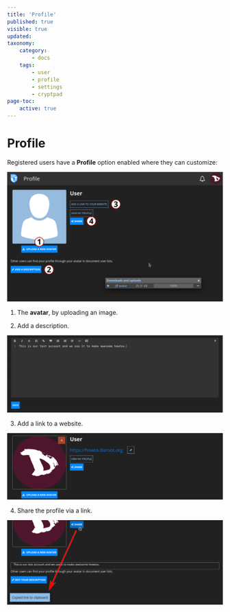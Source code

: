 ```yaml
---
title: 'Profile'
published: true
visible: true
updated:
taxonomy:
    category:
        - docs
    tags:
        - user
        - profile
        - settings
        - cryptpad
page-toc:
    active: true
---
```


# Profile
Registered users have a **Profile** option enabled where they can customize:

![](en/user_profile.png)

1. The **avatar**, by uploading an image.

2. Add a description.

![](en/description.png)

3. Add a link to a website.

![](en/add_website.png)

4. Share the profile via a link.

![](en/share_profile.png)
